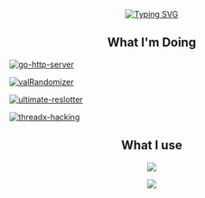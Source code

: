 <div align="center">
<a href="https://git.io/typing-svg"><img src="https://readme-typing-svg.demolab.com?font=Fira+Code&duration=3000&pause=250&color=BB60FFB3&background=FFFFFF00&center=true&width=435&lines=Videogame+Modder;Software+Engineer;Computer+Engineering+Undergrad" alt="Typing SVG" /></a>
</div>

<div align="center">
  <h2>What I'm Doing</h2>
</div>

[![go-http-server](https://github-readme-stats.vercel.app/api/pin/?username=erik-bobinski&repo=go-http-server&theme=tokyonight)](https://github.com/erik-bobinski/go-http-server)
  
[![valRandomizer](https://github-readme-stats.vercel.app/api/pin/?username=erik-bobinski&repo=valRandomizer&theme=tokyonight)](https://github.com/erik-bobinski/valRandomizer) 

[![ultimate-reslotter](https://github-readme-stats.vercel.app/api/pin/?username=erik-bobinski&repo=ultimate-reslotter&theme=tokyonight)](https://github.com/erik-bobinski/ultimate-reslotter)

[![threadx-hacking](https://github-readme-stats.vercel.app/api/pin/?username=erik-bobinski&repo=threadx-hacking&theme=tokyonight)](https://github.com/erik-bobinski/threadx-hacking) 

<div align="center">
  <h2>What I use</h2>
</div>

<p align="center">
  <a href="https://skillicons.dev">
    <img src="https://skillicons.dev/icons?i=neovim,vscode,idea,docker,postman,react,angular,tailwind" />
  </a>
</p>

<p align="center">
  <a href="https://skillicons.dev">
    <img src="https://skillicons.dev/icons?i=go,rust,cpp,python,java,ts,html,css" />
  </a>
</p>



<!--
**erik-bobinski/erik-bobinski** is a ✨ _special_ ✨ repository because its `README.md` (this file) appears on your GitHub profile.

Here are some ideas to get you started:

- 🔭 I’m currently working on ...
- 🌱 I’m currently learning ...
- 👯 I’m looking to collaborate on ...
- 🤔 I’m looking for help with ...
- 💬 Ask me about ...
- 📫 How to reach me: ...
- 😄 Pronouns: ...
- ⚡ Fun fact: ...
-->
